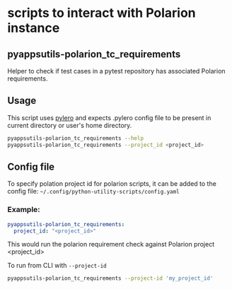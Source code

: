 # scripts to interact with Polarion instance

## pyappsutils-polarion_tc_requirements
Helper to check if test cases in a pytest repository has associated Polarion requirements.

## Usage
This script uses [pylero](https://github.com/RedHatQE/pylero) and expects .pylero config file to be present in current directory or user's home directory.
```bash
pyappsutils-polarion_tc_requirements --help
pyappsutils-polarion_tc_requirements --project_id <project_id>
```

## Config file
To specify polation project id for polarion scripts, it can be added to the config file:
`~/.config/python-utility-scripts/config.yaml`


### Example:

```yaml
pyappsutils-polarion_tc_requirements:
  project_id: "<project_id>"
```
This would run the polarion requirement check against Polarion project <project_id>

To run from CLI with `--project-id`

```bash
pyappsutils-polarion_tc_requirements --project-id 'my_project_id'
```
